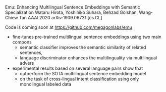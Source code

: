 Emu: Enhancing Multilingual Sentence Embeddings with Semantic Specialization
Wataru Hirota, Yoshihiko Suhara, Behzad Golshan, Wang-Chiew Tan
AAAI 2020 arXiv:1909.06731 [cs.CL]

Code is coming soon at https://github.com/megagonlabs/emu

* fine-tunes pre-trained multilingual sentence embeddings using two main compons
  * semantic classifier improves the semantic similarity of related sentences,
  * language discriminator enhances the multilinguality via multilingual advers
* experimental results based on several language pairs show that
  * outperform the SOTA multilingual sentence embedding model
  * on the task of cross-lingual intent classification
    using only monolingual labeled data
